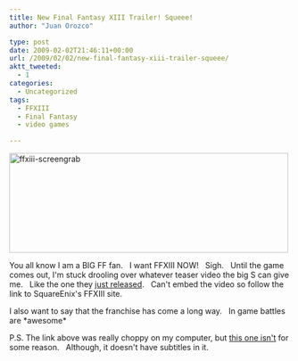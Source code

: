 ```yaml
---
title: New Final Fantasy XIII Trailer! Squeee!
author: "Juan Orozco" 

type: post
date: 2009-02-02T21:46:11+00:00
url: /2009/02/02/new-final-fantasy-xiii-trailer-squeee/
aktt_tweeted:
  - 1
categories:
  - Uncategorized
tags:
  - FFXIII
  - Final Fantasy
  - video games

---
```

<img class="aligncenter size-full wp-image-1425" title="ffxiii-screengrab" src="https://i1.wp.com/guamaso.com/wp-content/uploads/2009/02/ffxiii-screengrab.jpg?resize=500%2C179" alt="ffxiii-screengrab" width="500" height="179" data-recalc-dims="1" />

You all know I am a BIG FF fan.   I want FFXIII NOW!   Sigh.   Until the game comes out, I'm stuck drooling over whatever teaser video the big S can give me.   Like the one they <a href="http://na.square-enix.com/ff13/" target="_blank" rel="noopener noreferrer">just released</a>.   Can't embed the video so follow the link to SquareEnix's FFXIII site.

I also want to say that the franchise has come a long way.   In game battles are \*awesome\*

P.S. The link above was really choppy on my computer, but <a href="http://www.square-enix.co.jp/fabula/ff13/" target="_blank" rel="noopener noreferrer">this one isn't</a> for some reason.   Although, it doesn't have subtitles in it.